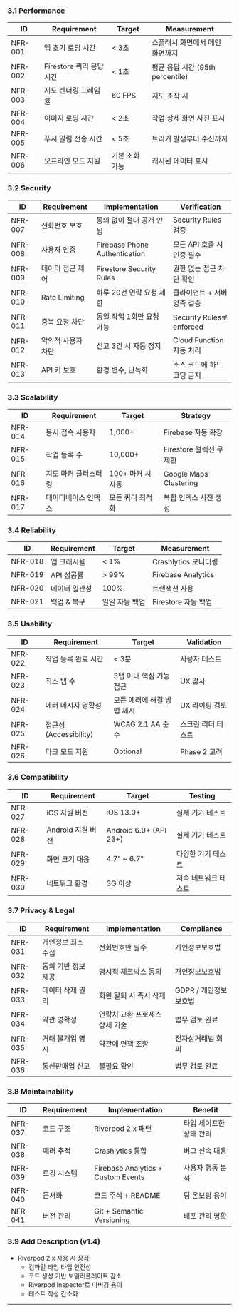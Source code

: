 ### 3.1 Performance

| ID      | Requirement        | Target   | Measurement                |
| ------- | ------------------ | -------- | -------------------------- |
| NFR-001 | 앱 초기 로딩 시간         | < 3초     | 스플래시 화면에서 메인 화면까지          |
| NFR-002 | Firestore 쿼리 응답 시간 | < 1초     | 평균 응답 시간 (95th percentile) |
| NFR-003 | 지도 렌더링 프레임률        | 60 FPS   | 지도 조작 시                    |
| NFR-004 | 이미지 로딩 시간          | < 2초     | 작업 상세 화면 사진 표시             |
| NFR-005 | 푸시 알림 전송 시간        | < 5초     | 트리거 발생부터 수신까지              |
| NFR-006 | 오프라인 모드 지원         | 기본 조회 가능 | 캐시된 데이터 표시                 |

### 3.2 Security

| ID      | Requirement   | Implementation                | Verification             |
| ------- | ------------- | ----------------------------- | ------------------------ |
| NFR-007 | 전화번호 보호       | 동의 없이 절대 공개 안됨                | Security Rules 검증        |
| NFR-008 | 사용자 인증        | Firebase Phone Authentication | 모든 API 호출 시 인증 필수        |
| NFR-009 | 데이터 접근 제어     | Firestore Security Rules      | 권한 없는 접근 차단 확인           |
| NFR-010 | Rate Limiting | 하루 20건 연락 요청 제한               | 클라이언트 + 서버 양측 검증         |
| NFR-011 | 중복 요청 차단      | 동일 작업 1회만 요청 가능               | Security Rules로 enforced |
| NFR-012 | 악의적 사용자 차단    | 신고 3건 시 자동 정지                 | Cloud Function 자동 처리     |
| NFR-013 | API 키 보호      | 환경 변수, 난독화                    | 소스 코드에 하드코딩 금지           |

### 3.3 Scalability

|ID|Requirement|Target|Strategy|
|---|---|---|---|
|NFR-014|동시 접속 사용자|1,000+|Firebase 자동 확장|
|NFR-015|작업 등록 수|10,000+|Firestore 컬렉션 무제한|
|NFR-016|지도 마커 클러스터링|100+ 마커 시 자동|Google Maps Clustering|
|NFR-017|데이터베이스 인덱스|모든 쿼리 최적화|복합 인덱스 사전 생성|

### 3.4 Reliability

|ID|Requirement|Target|Measurement|
|---|---|---|---|
|NFR-018|앱 크래시율|< 1%|Crashlytics 모니터링|
|NFR-019|API 성공률|> 99%|Firebase Analytics|
|NFR-020|데이터 일관성|100%|트랜잭션 사용|
|NFR-021|백업 & 복구|일일 자동 백업|Firestore 자동 백업|

### 3.5 Usability

|ID|Requirement|Target|Validation|
|---|---|---|---|
|NFR-022|작업 등록 완료 시간|< 3분|사용자 테스트|
|NFR-023|최소 탭 수|3탭 이내 핵심 기능 접근|UX 감사|
|NFR-024|에러 메시지 명확성|모든 에러에 해결 방법 제시|UX 라이팅 검토|
|NFR-025|접근성 (Accessibility)|WCAG 2.1 AA 준수|스크린 리더 테스트|
|NFR-026|다크 모드 지원|Optional|Phase 2 고려|

### 3.6 Compatibility

|ID|Requirement|Target|Testing|
|---|---|---|---|
|NFR-027|iOS 지원 버전|iOS 13.0+|실제 기기 테스트|
|NFR-028|Android 지원 버전|Android 6.0+ (API 23+)|실제 기기 테스트|
|NFR-029|화면 크기 대응|4.7" ~ 6.7"|다양한 기기 테스트|
|NFR-030|네트워크 환경|3G 이상|저속 네트워크 테스트|

### 3.7 Privacy & Legal

|ID|Requirement|Implementation|Compliance|
|---|---|---|---|
|NFR-031|개인정보 최소 수집|전화번호만 필수|개인정보보호법|
|NFR-032|동의 기반 정보 제공|명시적 체크박스 동의|개인정보보호법|
|NFR-033|데이터 삭제 권리|회원 탈퇴 시 즉시 삭제|GDPR / 개인정보보호법|
|NFR-034|약관 명확성|연락처 교환 프로세스 상세 기술|법무 검토 완료|
|NFR-035|거래 불개입 명시|약관에 면책 조항|전자상거래법 회피|
|NFR-036|통신판매업 신고|불필요 확인|법무 검토 완료|

### 3.8 Maintainability

| ID      | Requirement | Implementation                     | Benefit       |
| ------- | ----------- | ---------------------------------- | ------------- |
| NFR-037 | 코드 구조       | Riverpod 2.x 패턴                    | 타입 세이프한 상태 관리 |
| NFR-038 | 에러 추적       | Crashlytics 통합                     | 버그 신속 대응      |
| NFR-039 | 로깅 시스템      | Firebase Analytics + Custom Events | 사용자 행동 분석     |
| NFR-040 | 문서화         | 코드 주석 + README                     | 팀 온보딩 용이      |
| NFR-041 | 버전 관리       | Git + Semantic Versioning          | 배포 관리 명확      |

### 3.9 Add Description (v1.4)
- Riverpod 2.x 사용 시 장점: 
	* 컴파일 타임 타입 안전성 
	* 코드 생성 기반 보일러플레이트 감소 
	* Riverpod Inspector로 디버깅 용이 
	* 테스트 작성 간소화


---
